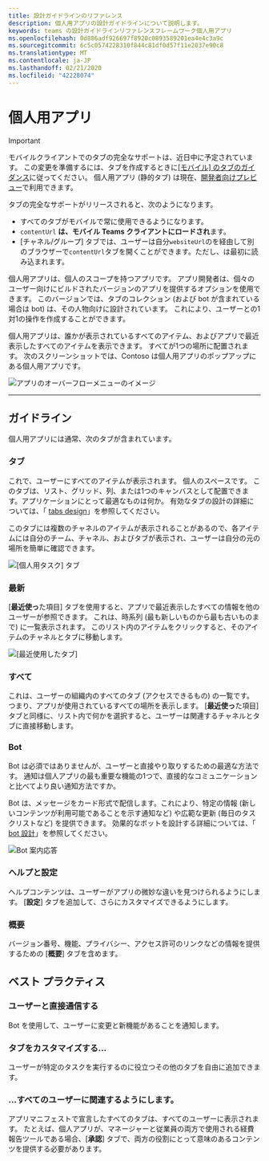 ```yaml
---
title: 設計ガイドラインのリファレンス
description: 個人用アプリの設計ガイドラインについて説明します。
keywords: teams の設計ガイドラインリファレンスフレームワーク個人用アプリ
ms.openlocfilehash: 0d886adf926697f8920c0893589201ea4e4c3a9c
ms.sourcegitcommit: 6c5c0574228310f844c81df0d57f11e2037e90c8
ms.translationtype: MT
ms.contentlocale: ja-JP
ms.lasthandoff: 02/21/2020
ms.locfileid: "42228074"
---
```

# <a name="personal-apps"></a>個人用アプリ

> [!Important]
> モバイルクライアントでのタブの完全なサポートは、近日中に予定されています。 この変更を準備するには、タブを作成するときに[[モバイル] のタブのガイダンス](~/tabs/design/tabs-mobile.md)に従ってください。 個人用アプリ (静的タブ) は現在、[開発者向けプレビュー](~/resources/dev-preview/developer-preview-intro.md)で利用できます。
>
> タブの完全なサポートがリリースされると、次のようになります。
>
> * すべてのタブがモバイルで常に使用できるようになります。
> * `contentUrl` **は、モバイル Teams クライアントにロードされ**ます。
> * [チャネル/グループ] タブでは、ユーザーは自分`websiteUrl`のを経由して別のブラウザーで`contentUrl`タブを開くことができます。ただし、は最初に読み込まれます。

個人用アプリは、個人のスコープを持つアプリです。 アプリ開発者は、個々のユーザー向けにビルドされたバージョンのアプリを提供するオプションを使用できます。 このバージョンでは、タブのコレクション (および bot が含まれている場合は bot) は、その人物向けに設計されています。 これにより、ユーザーとの1対1の操作を作成することができます。

個人用アプリは、誰かが表示されているすべてのアイテム、およびアプリで最近表示したすべてのアイテムを表示できます。 すべてが1つの場所に配置されます。 次のスクリーンショットでは、Contoso は個人用アプリのポップアップにある個人用アプリです。

![アプリのオーバーフローメニューのイメージ](~/assets/images/Personal-apps-App-flyout.png)

---

## <a name="guidelines"></a>ガイドライン

個人用アプリには通常、次のタブが含まれています。

### <a name="your-tab"></a>タブ

これで、ユーザーにすべてのアイテムが表示されます。 個人のスペースです。 このタブは、リスト、グリッド、列、または1つのキャンバスとして配置できます。アプリケーションにとって最適なものは何か。 有効なタブの設計の詳細については、「 [tabs design](../../tabs/design/tabs.md)」を参照してください。

このタブには複数のチャネルのアイテムが表示されることがあるので、各アイテムには自分のチーム、チャネル、およびタブが表示され、ユーザーは自分の元の場所を簡単に確認できます。

![[個人用タスク] タブ](~/assets/images/Personal-apps-MY-tab.png)

### <a name="recent"></a>最新

[**最近使っ**た項目] タブを使用すると、アプリで最近表示したすべての情報を他のユーザーが参照できます。 これは、時系列 (最も新しいものから最も古いものまで) に一覧表示されます。 このリスト内のアイテムをクリックすると、そのアイテムのチャネルとタブに移動します。

![[最近使用したタブ]](~/assets/images/Personal-apps-Recent-tab.png)

### <a name="all"></a>すべて

これは、ユーザーの組織内のすべてのタブ (アクセスできるもの) の一覧です。 つまり、アプリが使用されているすべての場所を表示します。 [**最近使っ**た項目] タブと同様に、リスト内で何かを選択すると、ユーザーは関連するチャネルとタブに直接移動します。

### <a name="bot"></a>Bot

Bot は必須ではありませんが、ユーザーと直接やり取りするための最適な方法です。 通知は個人アプリの最も重要な機能の1つで、直接的なコミュニケーションと比べてより良い通知方法ですか。

Bot は、メッセージをカード形式で配信します。これにより、特定の情報 (新しいコンテンツが利用可能であることを示す通知など) や広範な更新 (毎日のタスクリストなど) を提供できます。 効果的なボットを設計する詳細については、「 [bot 設計](../../bots/design/bots.md)」を参照してください。

![Bot 案内応答](~/assets/images/Personal-apps-Bot.png)

### <a name="help-and-settings"></a>ヘルプと設定

ヘルプコンテンツは、ユーザーがアプリの微妙な違いを見つけられるようにします。 [**設定**] タブを追加して、さらにカスタマイズできるようにします。

### <a name="about"></a>概要

バージョン番号、機能、プライバシー、アクセス許可のリンクなどの情報を提供するための [**概要**] タブを含めます。

## <a name="best-practices"></a>ベスト プラクティス

### <a name="communicate-directly-with-your-users"></a>ユーザーと直接通信する

Bot を使用して、ユーザーに変更と新機能があることを通知します。

### <a name="customize-your-tabs"></a>タブをカスタマイズする...

ユーザーが特定のタスクを実行するのに役立つその他のタブを自由に追加できます。

### <a name="and-make-them-relevant-to-every-user"></a>...すべてのユーザーに関連するようにします。

アプリマニフェストで宣言したすべてのタブは、すべてのユーザーに表示されます。 たとえば、個人アプリが、マネージャーと従業員の両方で使用される経費報告ツールである場合、[**承認**] タブで、両方の役割にとって意味のあるコンテンツを提供する必要があります。
